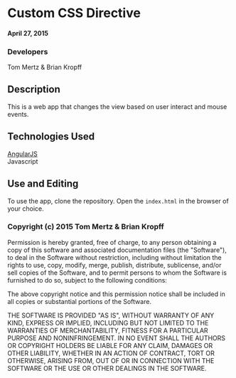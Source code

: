 # Custom CSS Directive

#### April 27, 2015


### Developers
Tom Mertz & Brian Kropff


## Description
This is a web app that changes the view based on user interact and mouse events.

## Technologies Used
<a href='https://angularjs.org/'>AngularJS</a> <br>
Javascript


## Use and Editing
To use the app, clone the repository. Open the `index.html` in the browser of your choice.


### Copyright (c) 2015 Tom Mertz & Brian Kropff
Permission is hereby granted, free of charge, to any person obtaining a copy
of this software and associated documentation files (the "Software"), to deal
in the Software without restriction, including without limitation the rights
to use, copy, modify, merge, publish, distribute, sublicense, and/or sell
copies of the Software, and to permit persons to whom the Software is
furnished to do so, subject to the following conditions:

The above copyright notice and this permission notice shall be included in
all copies or substantial portions of the Software.

THE SOFTWARE IS PROVIDED "AS IS", WITHOUT WARRANTY OF ANY KIND, EXPRESS OR
IMPLIED, INCLUDING BUT NOT LIMITED TO THE WARRANTIES OF MERCHANTABILITY,
FITNESS FOR A PARTICULAR PURPOSE AND NONINFRINGEMENT. IN NO EVENT SHALL THE
AUTHORS OR COPYRIGHT HOLDERS BE LIABLE FOR ANY CLAIM, DAMAGES OR OTHER
LIABILITY, WHETHER IN AN ACTION OF CONTRACT, TORT OR OTHERWISE, ARISING FROM,
OUT OF OR IN CONNECTION WITH THE SOFTWARE OR THE USE OR OTHER DEALINGS IN
THE SOFTWARE.
